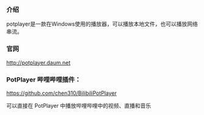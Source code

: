 ### 介绍

potplayer是一款在Windows使用的播放器，可以播放本地文件，也可以播放网络串流。

### 官网

http://potplayer.daum.net

### PotPlayer 哔哩哔哩插件：

https://github.com/chen310/BilibiliPotPlayer

可以直接在 PotPlayer 中播放哔哩哔哩中的视频、直播和音乐